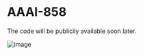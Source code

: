 # AAAI-858
The code will be publicily available soon later.

![image](https://github.com/AAAI22-858/AAAI-858/blob/main/video.gif)
